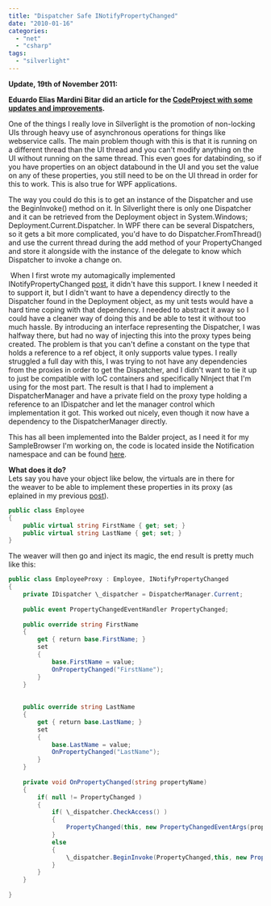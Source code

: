 ```yaml
---
title: "Dispatcher Safe INotifyPropertyChanged"
date: "2010-01-16"
categories: 
  - "net"
  - "csharp"
tags: 
  - "silverlight"
---
```


**Update, 19th of November 2011:**

**Eduardo Elias Mardini Bitar did an article for the [CodeProject with some updates and improvements](http://www.codeproject.com/KB/cs/INotifyPropertyChanged.aspx).**

One of the things I really love in Silverlight is the promotion of non-locking UIs through heavy use of asynchronous operations for things like webservice calls. The main problem though with this is that it is running on a different thread than the UI thread and you can't modify anything on the UI without running on the same thread. This even goes for databinding, so if you have properties on an object databound in the UI and you set the value on any of these properties, you still need to be on the UI thread in order for this to work. This is also true for WPF applications.

The way you could do this is to get an instance of the Dispatcher and use the BeginInvoke() method on it. In Silverlight there is only one Dispatcher and it can be retrieved from the Deployment object in System.Windows; Deployment.Current.Dispatcher. In WPF there can be several Dispatchers, so it gets a bit more complicated, you'd have to do Dispatcher.FromThread() and use the current thread during the add method of your PropertyChanged and store it alongside with the instance of the delegate to know which Dispatcher to invoke a change on.

 When I first wrote my automagically implemented INotifyPropertyChanged [post](/post/2010/01/10/INotifyPropertyChanged-Automagically-implemented.aspx), it didn't have this support. I knew I needed it to support it, but I didn't want to have a dependency directly to the Dispatcher found in the Deployment object, as my unit tests would have a hard time coping with that dependency. I needed to abstract it away so I could have a cleaner way of doing this and be able to test it without too much hassle. By introducing an interface representing the Dispatcher, I was halfway there, but had no way of injecting this into the proxy types being created. The problem is that you can't define a constant on the type that holds a reference to a ref object, it only supports value types. I really struggled a full day with this, I was trying to not have any dependencies from the proxies in order to get the Dispatcher, and I didn't want to tie it up to just be compatible with IoC containers and specifically NInject that I'm using for the most part. The result is that I had to implement a DispatcherManager and have a private field on the proxy type holding a reference to an IDispatcher and let the manager control which implementation it got. This worked out nicely, even though it now have a dependency to the DispatcherManager directly. 

This has all been implemented into the Balder project, as I need it for my SampleBrowser I'm working on, the code is located inside the Notification namespace and can be found [here](http://github.com/einari/Balder/tree/Development/Source/Balder.Silverlight/Notification/). 

**What does it do?**  
Lets say you have your object like below, the virtuals are in there for the weaver to be able to implement these properties in its proxy (as eplained in my previous [post](/post/2010/01/10/INotifyPropertyChanged-Automagically-implemented.aspx)). 

```csharp  
public class Employee  
{  
    public virtual string FirstName { get; set; }  
    public virtual string LastName { get; set; }   
}  
```

The weaver will then go and inject its magic, the end result is pretty much like this:  
```csharp  
public class EmployeeProxy : Employee, INotifyPropertyChanged  
{  
    private IDispatcher \_dispatcher = DispatcherManager.Current;  
  
    public event PropertyChangedEventHandler PropertyChanged;  
  
    public override string FirstName  
    {  
        get { return base.FirstName; }  
        set  
        {  
            base.FirstName = value;  
            OnPropertyChanged("FirstName");  
        }  
    }  
  
  
    public override string LastName  
    {  
        get { return base.LastName; }  
        set  
        {  
            base.LastName = value;  
            OnPropertyChanged("LastName");  
        }  
    }  
  
    private void OnPropertyChanged(string propertyName)  
    {  
        if( null != PropertyChanged )  
        {  
            if( \_dispatcher.CheckAccess() )  
            {  
                PropertyChanged(this, new PropertyChangedEventArgs(propertyName));  
            }  
            else  
            {  
                \_dispatcher.BeginInvoke(PropertyChanged,this, new PropertyChangedEventArgs(propertyName));  
            }  
        }  
    }  
  
}  
```
